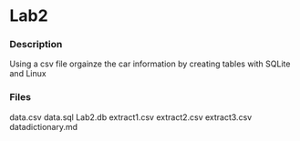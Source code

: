 # Lab2

### Description

Using a csv file orgainze the car information by creating tables with SQLite and Linux

### Files
data.csv
data.sql
Lab2.db
extract1.csv
extract2.csv
extract3.csv
datadictionary.md


